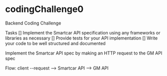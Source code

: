 # codingChallenge0
Backend Coding Challenge

Tasks
[] Implement the Smartcar API specification using any frameworks or libraries as necessary
[] Provide tests for your API implementation
[] Write your code to be well structured and documented

Implement the Smartcar API spec by making an HTTP request to the GM API spec

Flow:  client --request --> Smartcar API --> GM API

